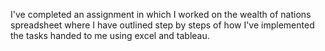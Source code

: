 I've completed an assignment in which I worked on the wealth of nations spreadsheet where I have outlined step by steps of how I've implemented the tasks handed to me using excel and tableau.
